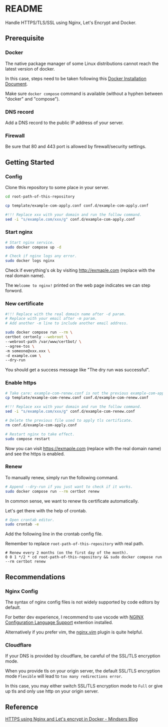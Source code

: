 # README

Handle HTTPS/TLS/SSL using Nginx, Let's Encrypt and Docker.

## Prerequisite

### Docker

The native package manager of some Linux distributions cannot reach the latest version of docker.

In this case, steps need to be taken following this [Docker Installation Document](https://docs.docker.com/engine/install/).

Make sure `docker compose` command is available (without a hyphen between "docker" and "compose").

### DNS record

Add a DNS record to the public IP address of your server.

### Firewall

Be sure that 80 and 443 port is allowed by firewall/security settings.

## Getting Started

### Config

Clone this repository to some place in your server.

```sh
cd root-path-of-this-repository

cp template/example-com-apply.conf conf.d/example-com-apply.conf

#!!! Replace xxx with your domain and run the follow command.
sed -i "s/example.com/xxx/g" conf.d/example-com-apply.conf
```

### Start nginx

```sh
# Start nginx service.
sudo docker compose up -d

# Check if nginx logs any error.
sudo docker logs nginx
```

Check if everything's ok by visiting http://exmaple.com (replace with the real domain name).

The `Welcome to nginx!` printed on the web page indicates we can step forword.

### New certificate

```sh
#!!! Replace with the real domain name after -d param.
# Replace with your email after -m param.
# Add another -m line to include another email address.

sudo docker compose run --rm \
certbot certonly --webroot \
--webroot-path /var/www/certbot/ \
--agree-tos \
-m someone@xxx.xxx \
-d example.com \
--dry-run
```

You should get a success message like "The dry run was successful".

### Enable https

```sh
# Take care: example-com-renew.conf is not the previous example-com-apply.conf
cp template/example-com-renew.conf conf.d/example-com-renew.conf

#!!! Replace xxx with your domain and run the follow command.
sed -i "s/example.com/xxx/g" conf.d/example-com-renew.conf

# Delete the previous file used to apply tls certificate.
rm conf.d/example-com-apply.conf

# Restart nginx to take effect.
sudo compose restart
```

Now you can visit https://exmaple.com (replace with the real domain name) and see the https is enabled.

### Renew

To manually renew, simply run the following command.

```sh
# Append --dry-run if you just want to check if it works.
sudo docker compose run --rm certbot renew
```

In common sense, we want to renew tls certificate automatically.

Let's get there with the help of crontab.

```sh
# Open crontab editor.
sudo crontab -e
```

Add the following line in the crontab config file.

Remember to replace `root-path-of-this-repository` with real path.

```crontab
# Renew every 2 months (on the first day of the month).
0 0 1 */2 * cd root-path-of-this-repository && sudo docker compose run --rm certbot renew
```

## Recommendations

### Nginx Config

The syntax of nginx config files is not widely supported by code editors by default.

For better dev experience, I recommend to use vscode with
[NGINX Configuration Language Support](https://marketplace.visualstudio.com/items?itemName=ahmadalli.vscode-nginx-conf) extention installed.

Alternatively if you prefer vim, the [nginx.vim](https://github.com/chr4/nginx.vim) plugin is quite helpful.

### Cloudflare

If your DNS is provided by cloudflare, be careful of the SSL/TLS encryption mode.

When you provide tls on your origin server,
the default SSL/TLS encryption mode `Flexible` will lead to `too many redirections error`.

In this case, you may either switch SSL/TLS encryption mode to `Full`
or give up tls and only use http on your origin server.

## Reference

[HTTPS using Nginx and Let's encrypt in Docker - Mindsers Blog](https://mindsers.blog/post/https-using-nginx-certbot-docker/)